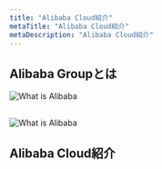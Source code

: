 ```yaml
---
title: "Alibaba Cloud紹介"
metaTitle: "Alibaba Cloud紹介"
metaDescription: "Alibaba Cloud紹介"
---
```

## Alibaba Groupとは


![What is Alibaba](https://raw.githubusercontent.com/ohiro18/technical.site/master/content/introduction/images/2.1.PNG "What is SB Alibaba")

## 

![What is Alibaba](https://raw.githubusercontent.com/ohiro18/technical.site/master/content/introduction/images/2.2.PNG "What is SB Alibaba")


## 



## Alibaba Cloud紹介



